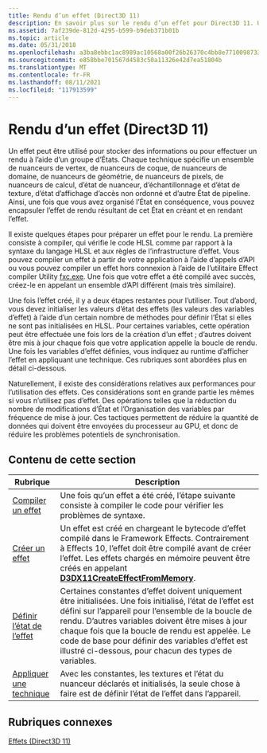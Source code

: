 ```yaml
---
title: Rendu d’un effet (Direct3D 11)
description: En savoir plus sur le rendu d’un effet pour Direct3D 11. Un effet peut être utilisé pour stocker des informations ou pour effectuer un rendu à l’aide d’un groupe d’États.
ms.assetid: 7af239de-812d-4295-b599-b9deb371b01b
ms.topic: article
ms.date: 05/31/2018
ms.openlocfilehash: a3ba8ebbc1ac8989ac10568a00f26b26370c4bb8e7710098733dad74618e53af
ms.sourcegitcommit: e858bbe701567d4583c50a11326e42d7ea51804b
ms.translationtype: MT
ms.contentlocale: fr-FR
ms.lasthandoff: 08/11/2021
ms.locfileid: "117913599"
---
```

# <a name="rendering-an-effect-direct3d-11"></a>Rendu d’un effet (Direct3D 11)

Un effet peut être utilisé pour stocker des informations ou pour effectuer un rendu à l’aide d’un groupe d’États. Chaque technique spécifie un ensemble de nuanceurs de vertex, de nuanceurs de coque, de nuanceurs de domaine, de nuanceurs de géométrie, de nuanceurs de pixels, de nuanceurs de calcul, d’état de nuanceur, d’échantillonnage et d’état de texture, d’état d’affichage d’accès non ordonné et d’autre État de pipeline. Ainsi, une fois que vous avez organisé l’État en conséquence, vous pouvez encapsuler l’effet de rendu résultant de cet État en créant et en rendant l’effet.

Il existe quelques étapes pour préparer un effet pour le rendu. La première consiste à compiler, qui vérifie le code HLSL comme par rapport à la syntaxe du langage HLSL et aux règles de l’infrastructure d’effet. Vous pouvez compiler un effet à partir de votre application à l’aide d’appels d’API ou vous pouvez compiler un effet hors connexion à l’aide de l’utilitaire Effect compiler Utility [fxc.exe](/windows/desktop/direct3dtools/fxc). Une fois que votre effet a été compilé avec succès, créez-le en appelant un ensemble d’API différent (mais très similaire).

Une fois l’effet créé, il y a deux étapes restantes pour l’utiliser. Tout d’abord, vous devez initialiser les valeurs d’état des effets (les valeurs des variables d’effet) à l’aide d’un certain nombre de méthodes pour définir l’État si elles ne sont pas initialisées en HLSL. Pour certaines variables, cette opération peut être effectuée une fois lors de la création d’un effet ; d’autres doivent être mis à jour chaque fois que votre application appelle la boucle de rendu. Une fois les variables d’effet définies, vous indiquez au runtime d’afficher l’effet en appliquant une technique. Ces rubriques sont abordées plus en détail ci-dessous.

Naturellement, il existe des considérations relatives aux performances pour l’utilisation des effets. Ces considérations sont en grande partie les mêmes si vous n’utilisez pas d’effet. Des opérations telles que la réduction du nombre de modifications d’État et l’Organisation des variables par fréquence de mise à jour. Ces tactiques permettent de réduire la quantité de données qui doivent être envoyées du processeur au GPU, et donc de réduire les problèmes potentiels de synchronisation.

## <a name="in-this-section"></a>Contenu de cette section



| Rubrique                                                                                        | Description                                                                                                                                                                                                                                                                                                               |
|----------------------------------------------------------------------------------------------|---------------------------------------------------------------------------------------------------------------------------------------------------------------------------------------------------------------------------------------------------------------------------------------------------------------------------|
| [Compiler un effet](d3d11-graphics-programming-guide-effects-compile.md)<br/>         | Une fois qu’un effet a été créé, l’étape suivante consiste à compiler le code pour vérifier les problèmes de syntaxe.<br/>                                                                                                                                                                                                          |
| [Créer un effet](d3d11-graphics-programming-guide-effects-create.md)<br/>           | Un effet est créé en chargeant le bytecode d’effet compilé dans le Framework Effects. Contrairement à Effects 10, l’effet doit être compilé avant de créer l’effet. Les effets chargés en mémoire peuvent être créés en appelant [**D3DX11CreateEffectFromMemory**](d3dx11createeffectfrommemory.md).<br/>                 |
| [Définir l’état de l’effet](d3d11-graphics-programming-guide-effects-set-state.md)<br/>        | Certaines constantes d’effet doivent uniquement être initialisées. Une fois initialisé, l’état de l’effet est défini sur l’appareil pour l’ensemble de la boucle de rendu. D’autres variables doivent être mises à jour chaque fois que la boucle de rendu est appelée. Le code de base pour définir des variables d’effet est illustré ci-dessous, pour chacun des types de variables.<br/> |
| [Appliquer une technique](d3d11-graphics-programming-guide-effects-apply-technique.md)<br/> | Avec les constantes, les textures et l’état du nuanceur déclarés et initialisés, la seule chose à faire est de définir l’état de l’effet dans l’appareil.<br/>                                                                                                                                                                   |



 

## <a name="related-topics"></a>Rubriques connexes

<dl> <dt>

[Effets (Direct3D 11)](d3d11-graphics-programming-guide-effects.md)
</dt> </dl>

 

